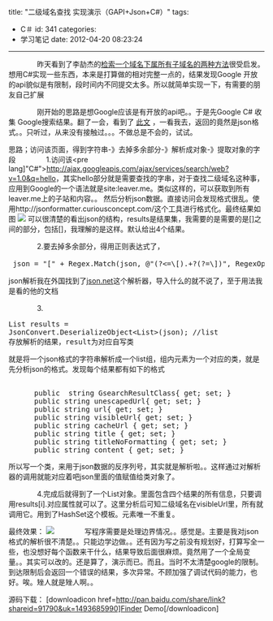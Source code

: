 title: "二级域名查找 实现演示（GAPI+Json+C#）"
tags:
  - C＃
id: 341
categories:
  - 学习笔记
date: 2012-04-20 08:23:24
---

　　　　昨天看到了李劼杰的[检索一个域名下属所有子域名的两种方法](http://www.lijiejie.com/index.php/2-ways-to-get-subdomains/)很受启发。想用C#实现一些东西，本来是打算做的相对完整一点的，结果发现Google 开放的api貌似是有限制，段时间内不同提交太多。所以就简单实现一下，有需要的朋友自己扩展

　　　　刚开始的思路是想Google应该是有开放的api吧。。于是先Google C# 收集 Google搜索结果。翻了一会，看到了 [此文](http://zhidao.baidu.com/question/143797250.html) ，一看我去，返回的竟然是json格式。。只听过，从来没有接触过。。。不做总是不会的，试试。

思路；访问该页面，得到字符串-》去掉多余部分-》解析成对象-》提取对象的字段
　　　　1.访问该<pre lang]"C#">http://ajax.googleapis.com/ajax/services/search/web?v=1.0&q=hello</pre>，其实hello部分就是需要查找的字串，对于查找二级域名这种事，应用到Google的一个语法就是site:leaver.me。类似这样的，可以获取到所有leaver.me上的子站和内容。。
然后分析json数据。直接访问会发现格式很乱。使用http://jsonformatter.curiousconcept.com/这个工具进行格式化。最终结果如图
[![](/images/06ed49d2b62047555b3287b29255a3fcaa71d845.jpg)](http://leaverimage.b0.upaiyun.com/20804_z.jpg)
可以很清楚的看出json的结构，results是结果集，我需要的是需要的是[]之间的部分，包括[]，我理解的是这样。默认给出4个结果。

　　　　2.要去掉多余部分，得用正则表达式了，
<pre lang="java"> json = "[" + Regex.Match(json, @"(?<=\[).+?(?=\])", RegexOptions.IgnoreCase).Value + "]";  //得到一个数组[]中间的部分</pre>
json解析我在外国找到了[json.net](https://json.codeplex.com/)这个解析器，导入什么的就不说了，至于用法我是看的他的文档

　　　　3.<pre lang="java">List<Result> results = JsonConvert.DeserializeObject<List<Result>>(json); //list 存放解析的结果，result为对应自写类</pre> 就是将一个json格式的字符串解析成一个list组，组内元素为一个对应的类，就是先分析json的格式。发现每个结果都有如下的格式
<pre lang="java"> 
      public  string GsearchResultClass{ get; set; }
      public string unescapedUrl{ get; set; }
      public string url{ get; set; }
      public string visibleUrl{ get; set; }
      public string cacheUrl { get; set; }
      public string title { get; set; }
      public string titleNoFormatting { get; set; }
      public string content { get; set; }</pre>
所以写一个类，来用于json数据的反序列号，其实就是解析啦。。这样通过对解析器的调用就能对应着吧json里面的值赋值给类对象了。

　　　　4.完成后就得到了一个List<Result>对象。里面包含四个结果的所有信息，只要调用results[i].对应属性就可以了。这里分析后可知二级域名在visibleUrl里，所有就调用它。用到了HashSet这个模板。元素唯一不重复。

最终效果：
[![](/images/)](http://leaverimage.b0.upaiyun.com/20805_o.jpg)
　　　　写程序需要是处理边界情况。。感觉是。主要是我对json格式的解析很不清楚。。只能边学边做。。还有因为写之前没有规划好，打算写全一些，也没想好每个函数来干什么，结果导致后面很麻烦。竟然用了一个全局变量。。其实可以改的。还是算了，演示而已。而且。当时不太清楚google的限制。到达限制后会返回一个错误的结果，多次异常。不顾加强了调试代码的能力，也好。唉。矬人就是矬人啊。。

源码下载：
[downloadicon href=http://pan.baidu.com/share/link?shareid=91790&uk=1493685990]Finder Demo[/downloadicon]